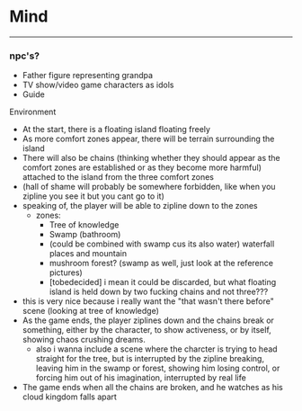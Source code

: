 # Mind
---
### npc's?
- Father figure representing grandpa
- TV show/video game characters as idols
- Guide

Environment
- At the start, there is a floating island floating freely
- As more comfort zones appear, there will be terrain surrounding the island
- There will also be chains (thinking whether they should appear as the comfort zones are established or as they become more harmful) attached to the island from the three comfort zones
- (hall of shame will probably be somewhere forbidden, like when you zipline you see it but you cant go to it)
- speaking of, the player will be able to zipline down to the zones
	- zones: 
		- Tree of knowledge
		- Swamp (bathroom)
		- (could be combined with swamp cus its also water) waterfall places and mountain
		- mushroom forest? (swamp as well, just look at the reference pictures)
		- [tobedecided] i mean it could be discarded, but what floating island is held down by two fucking chains and not three???
- this is very nice because i really want the "that wasn't there before" scene (looking at tree of knowledge)
- As the game ends, the player ziplines down and the chains break or something, either by the character, to show activeness, or by itself, showing chaos crushing dreams.
	- also i wanna include a scene where the charcter is trying to head straight for the tree, but is interrupted by the zipline breaking, leaving him in the swamp or forest, showing him losing control, or forcing him out of his imagination, interrupted by real life
- The game ends when all the chains are broken, and he watches as his cloud kingdom falls apart
